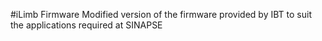 #iLimb Firmware
Modified version of the firmware provided by IBT to suit the applications required at SINAPSE
